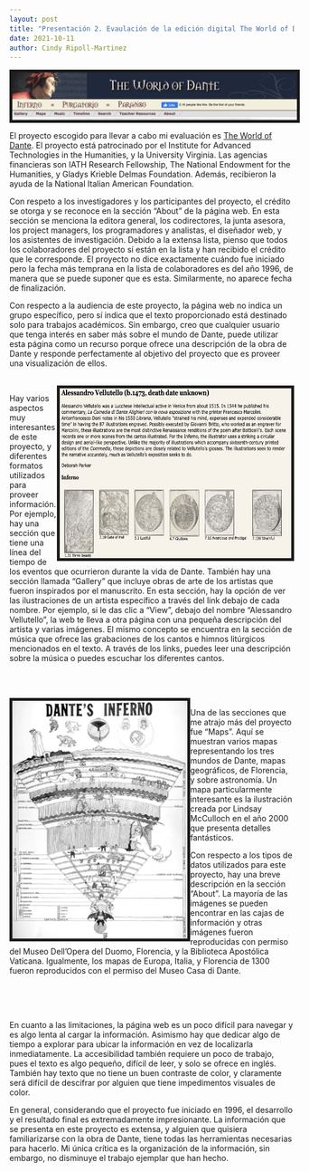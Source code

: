 ```yaml
---
layout: post
title: "Presentación 2. Evaulación de la edición digital The World of Dante"
date: 2021-10-11
author: Cindy Ripoll-Martinez 
---
```



<img src="/assets/images/img/001.png" align="center" border="5px solid #000000">


El proyecto escogido para llevar a cabo mi  evaluación es [The World of Dante](http://www.worldofdante.org). El proyecto está patrocinado por el Institute for Advanced Technologies in the Humanities, y la University Virginia. Las agencias financieras son IATH Research Fellowship, The National Endowment for the Humanities, y Gladys Krieble Delmas Foundation. Además, recibieron la ayuda de la National Italian American Foundation. 

Con respeto a los investigadores y los participantes del proyecto, el crédito se otorga y se reconoce en la sección “About” de la página web. En esta sección se menciona la editora general, los codirectores, la junta asesora, los project managers, los programadores y analistas, el diseñador web, y los asistentes de investigación. Debido a la extensa lista, pienso que todos los colaboradores del proyecto sí están en la lista y han recibido el crédito que le corresponde. El proyecto no dice exactamente cuándo fue iniciado pero la fecha más temprana en la lista de colaboradores es del año 1996, de manera que se puede suponer que es esta. Similarmente, no aparece fecha de finalización. 

Con respecto a la audiencia de este proyecto, la página web no indica un grupo específico, pero sí indica que el texto proporcionado está destinado solo para trabajos académicos. Sin embargo, creo que cualquier usuario que tenga interés en saber más sobre el mundo de Dante, puede utilizar esta página como un recurso porque ofrece una descripción de la obra de Dante y responde perfectamente  al objetivo del proyecto que es proveer una visualización de ellos. 

<br>

<img src="/assets/images/img/002.png" height="300" width="410" align="right" border="5px solid #000000"> 

Hay varios aspectos muy interesantes de este proyecto, y diferentes formatos utilizados para proveer información. Por ejemplo, hay una sección que tiene una línea del tiempo de los eventos que ocurrieron durante la vida de Dante. También hay una sección llamada “Gallery” que incluye obras de arte de los artistas que fueron inspirados por el manuscrito. En esta sección, hay la opción de ver las ilustraciones de un artista específico a través del link debajo de cada nombre. Por ejemplo, si le das clic a “View”, debajo del nombre “Alessandro Vellutello”, la web te lleva a otra página con una pequeña descripción del artista y varias imágenes.  El mismo concepto se encuentra en la sección de música que ofrece las grabaciones de los cantos e himnos litúrgicos mencionados en el texto. A través de los links, puedes leer una descripción sobre la música o puedes escuchar los diferentes cantos.

<br> 
<br>

<img src="/assets/images/img/003.png" height="420" width="310" align="left" border="5px solid #000000"> <br> Una de las secciones que me atrajo más del proyecto fue “Maps”. Aquí se muestran varios mapas representando los tres mundos de Dante, mapas geográficos, de Florencia, y sobre astronomía. Un mapa particularmente interesante es la ilustración creada por Lindsay McCulloch en el año 2000 que presenta detalles fantásticos.

Con respecto a los tipos de datos utilizados para este proyecto, hay una breve descripción en la sección “About”. La mayoría de las imágenes se pueden encontrar en las cajas de información y otras imágenes fueron reproducidas con permiso del Museo Dell’Opera del Duomo, Florencia, y la Biblioteca Apostólica Vaticana. Igualmente, los mapas de Europa, Italia, y Florencia de 1300 fueron reproducidos con el permiso del Museo Casa di Dante.  

<br>
<br>
<br>

En cuanto a  las limitaciones, la página web es un poco difícil para navegar y es algo lenta al cargar la información. Asimismo hay que dedicar algo de tiempo a explorar para ubicar la información en vez de localizarla inmediatamente. La accesibilidad también requiere un poco de trabajo, pues el texto es algo pequeño, difícil de leer, y solo se ofrece en inglés. También hay texto que no tiene un buen contraste de color, y claramente será difícil de descifrar por alguien que tiene impedimentos visuales de color.

En general, considerando que el proyecto fue iniciado en 1996, el desarrollo y el resultado final es extremadamente impresionante. La información que se presenta en este proyecto es extensa, y alguien que quisiera familiarizarse con la obra de Dante, tiene todas las herramientas necesarias para hacerlo. Mi única crítica es la organización de la información, sin embargo, no disminuye el trabajo ejemplar que han hecho.

